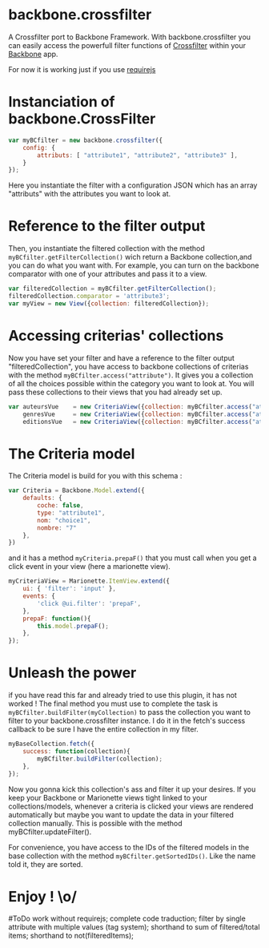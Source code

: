# backbone.crossfilter
A Crossfilter port to Backbone Framework.
With backbone.crossfilter you can easily access the powerfull filter functions of <a href="http://square.github.io/crossfilter/">Crossfilter</a> within your <a href="http://backbonejs.org/">Backbone</a> app.

For now it is working just if you use <a href="http://www.requirejs.org/">requirejs</a>

# Instanciation of backbone.CrossFilter
```javascript
var myBCfilter = new backbone.crossfilter({
	config: {
		attributs: [ "attribute1", "attribute2", "attribute3" ],
	}
});
```

Here you instantiate the filter with a configuration JSON which has an array "attributs" with the attributes you want to look at.

# Reference to the filter output
Then, you instantiate the filtered collection with the method ```myBCfilter.getFilterCollection()``` wich return a Backbone collection,and you can do what you want with.
For example, you can turn on the backbone comparator with one of your attributes and pass it to a view.

```javascript
var filteredCollection = myBCfilter.getFilterCollection();
filteredCollection.comparator = 'attribute3';
var myView = new View({collection: filteredCollection});
```

# Accessing criterias' collections
Now you have set your filter and have a reference to the filter output "filteredCollection", you have access to backbone collections of criterias with the method ```myBCfilter.access("attribute")```.
It gives you a collection of all the choices possible within the category you want to look at.
You will pass these collections to their views that you had already set up.

```javascript
var auteursVue    = new CriteriaView({collection: myBCfilter.access("attribute1")}),
	genresVue     = new CriteriaView({collection: myBCfilter.access("attribute2")}),
	editionsVue   = new CriteriaView({collection: myBCfilter.access("attribute3")});
```

# The Criteria model
The Criteria model is build for you with this schema :

```javascript
var Criteria = Backbone.Model.extend({
	defaults: {
		coche: false,
		type: "attribute1",
		nom: "choice1",
		nombre: "7"
	},
})
```
and it has a method ```myCriteria.prepaF()``` that you must call when you get a click event in your view (here a marionette view).
```javascript
myCriteriaView = Marionette.ItemView.extend({
	ui: { 'filter': 'input' },
	events: {
		'click @ui.filter': 'prepaF',
	},
	prepaF: function(){
		this.model.prepaF();
	},
});
```
# Unleash the power
if you have read this far and already tried to use this plugin, it has not worked !
The final method you must use to complete the task is ```myBCfilter.buildFilter(myCollection)``` to pass the collection you want to filter to your backbone.crossfilter instance. I do it in the fetch's success callback to be sure I have the entire collection in my filter.
```javascript
myBaseCollection.fetch({
	success: function(collection){
		myBCfilter.buildFilter(collection);
	},
});
```
Now you gonna kick this collection's ass and filter it up your desires.
If you keep your Backbone or Marionette views tight linked to your collections/models, whenever a criteria is clicked 
your views are rendered automatically but maybe you want to update the data in your filtered collection manually.
This is possible with the method myBCfilter.updateFilter().

For convenience, you have access to the IDs of the filtered models in the base collection with the method ```myBCfilter.getSortedIDs()```.
Like the name told it, they are sorted.

# Enjoy ! \o/

#ToDo
work without requirejs;
complete code traduction;
filter by single attribute with multiple values (tag system);
shorthand to sum of filtered/total items;
shorthand to not(filteredItems);
